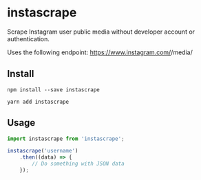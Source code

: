 # instascrape

Scrape Instagram user public media without developer account or authentication. 

Uses the following endpoint:
https://www.instagram.com/<username>/media/

## Install

`npm install --save instascrape`

`yarn add instascrape`

## Usage

```javascript
import instascrape from 'instascrape';

instascrape('username')
	.then((data) => {
		// Do something with JSON data
	});

```